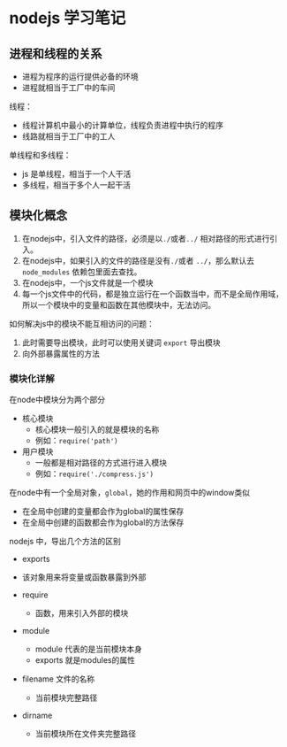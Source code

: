 # nodejs 学习笔记

## 进程和线程的关系

- 进程为程序的运行提供必备的环境
- 进程就相当于工厂中的车间

线程：

- 线程计算机中最小的计算单位，线程负责进程中执行的程序
- 线路就相当于工厂中的工人

单线程和多线程：

- js 是单线程，相当于一个人干活
- 多线程，相当于多个人一起干活


## 模块化概念

1. 在nodejs中，引入文件的路径，必须是以`./`或者`../` 相对路径的形式进行引入。
2. 在nodejs中，如果引入的文件的路径是没有`./`或者 `../`，那么默认去`node_modules` 依赖包里面去查找。
3. 在nodejs中，一个js文件就是一个模块
4. 每一个js文件中的代码，都是独立运行在一个函数当中，而不是全局作用域，所以一个模块中的变量和函数在其他模块中，无法访问。


如何解决js中的模块不能互相访问的问题：

1. 此时需要导出模块，此时可以使用关键词 `export` 导出模块
2. 向外部暴露属性的方法


### 模块化详解

在node中模块分为两个部分

- 核心模块
  - 核心模块一般引入的就是模块的名称
  - 例如：`require('path')`
- 用户模块
  - 一般都是相对路径的方式进行进入模块
  - 例如：`require('./compress.js')`


在node中有一个全局对象，`global`，她的作用和网页中的window类似

- 在全局中创建的变量都会作为global的属性保存
- 在全局中创建的函数都会作为global的方法保存

nodejs 中，导出几个方法的区别

- exports
 - 该对象用来将变量或函数暴露到外部

- require
  - 函数，用来引入外部的模块
  
 - module
    - module 代表的是当前模块本身
    - exports 就是modules的属性
  
  - filename 文件的名称
    - 当前模块完整路径
  
  - dirname
    - 当前模块所在文件夹完整路径










